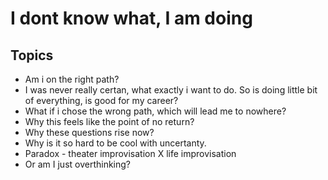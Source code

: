 # I dont know what, I am doing 

## Topics

 - Am i on the right path?
 - I was never really certan, what exactly i want to do. So is doing little bit of everything, is good for my career?
 - What if i chose the wrong path, which will lead me to nowhere?
 - Why this feels like the point of no return? 
 - Why these questions rise now?
 - Why is it so hard to be cool with uncertanty. 
 - Paradox - theater improvisation X life improvisation
 - Or am I just overthinking?
